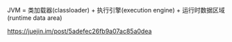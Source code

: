 


JVM = 类加载器(classloader) + 执行引擎(execution engine) + 运行时数据区域(runtime data area)

https://juejin.im/post/5adefec26fb9a07ac85a0dea
